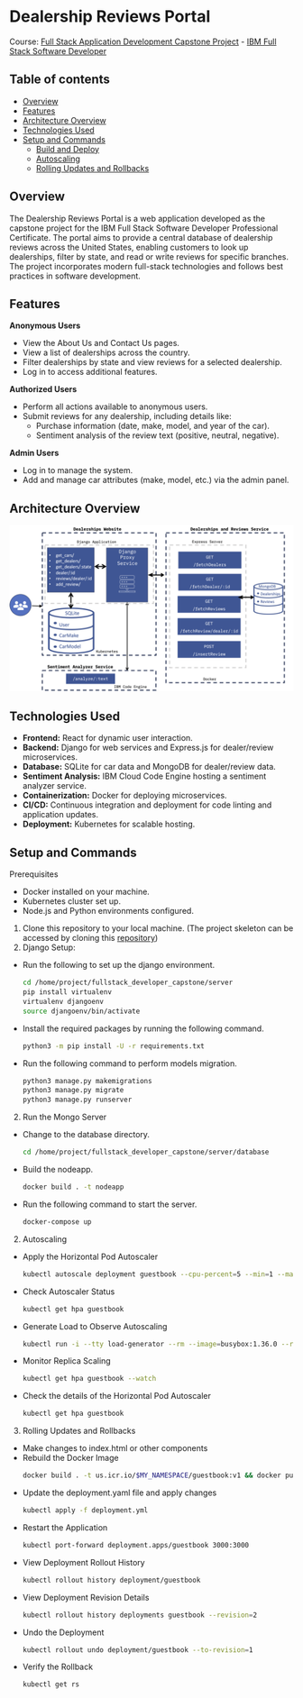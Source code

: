 # Dealership Reviews Portal
  
Course: [Full Stack Application Development Capstone Project](https://www.coursera.org/learn/ibm-cloud-native-full-stack-development-capstone?specialization=ibm-full-stack-cloud-developer) - [IBM Full Stack Software Developer](https://www.coursera.org/professional-certificates/ibm-full-stack-cloud-developer)


## Table of contents

- [Overview](#overview)
- [Features](#features)
- [Architecture Overview](#architecture-overview)
- [Technologies Used](#technologies-used)
- [Setup and Commands](#setup-and-commands)
  - [Build and Deploy](#build-and-deploy)
  - [Autoscaling](#autoscaling)
  - [Rolling Updates and Rollbacks](#rolling-updates-and-rollbacks)


## Overview
The Dealership Reviews Portal is a web application developed as the capstone project for the IBM Full Stack Software Developer Professional Certificate. The portal aims to provide a central database of dealership reviews across the United States, enabling customers to look up dealerships, filter by state, and read or write reviews for specific branches. The project incorporates modern full-stack technologies and follows best practices in software development.

## Features
**Anonymous Users**
  - View the About Us and Contact Us pages.
  - View a list of dealerships across the country.
  - Filter dealerships by state and view reviews for a selected dealership.
  - Log in to access additional features.

**Authorized Users**
  - Perform all actions available to anonymous users.
  - Submit reviews for any dealership, including details like:
    - Purchase information (date, make, model, and year of the car).
    - Sentiment analysis of the review text (positive, neutral, negative).

**Admin Users**
  - Log in to manage the system.
  - Add and manage car attributes (make, model, etc.) via the admin panel.

## Architecture Overview
![Architecture Overview](./project-architecture.png)

## Technologies Used
- **Frontend:** React for dynamic user interaction.
- **Backend:** Django for web services and Express.js for dealer/review microservices.
- **Database:** SQLite for car data and MongoDB for dealer/review data.
- **Sentiment Analysis:** IBM Cloud Code Engine hosting a sentiment analyzer service.
- **Containerization:** Docker for deploying microservices.
- **CI/CD:** Continuous integration and deployment for code linting and application updates.
- **Deployment:** Kubernetes for scalable hosting.

## Setup and Commands
Prerequisites
  - Docker installed on your machine.
  - Kubernetes cluster set up.
  - Node.js and Python environments configured.

1. Clone this repository to your local machine. (The project skeleton can be accessed by cloning this [repository](https://github.com/ibm-developer-skills-network/xrwvm-fullstack_developer_capstone))
2. Django Setup:
  - Run the following to set up the django environment.
    ``` bash
    cd /home/project/fullstack_developer_capstone/server
    pip install virtualenv
    virtualenv djangoenv
    source djangoenv/bin/activate
    ```
  - Install the required packages by running the following command.
    ``` bash
    python3 -m pip install -U -r requirements.txt
    ```
  - Run the following command to perform models migration.
    ``` bash
    python3 manage.py makemigrations
    python3 manage.py migrate
    python3 manage.py runserver
    ```

2. Run the Mongo Server
  - Change to the database directory.
    ``` bash
    cd /home/project/fullstack_developer_capstone/server/database
    ```
  - Build the nodeapp.
    ``` bash
    docker build . -t nodeapp
    ```
  - Run the following command to start the server.
    ``` bash
    docker-compose up
    ```




   
2. Autoscaling
  - Apply the Horizontal Pod Autoscaler
    ``` bash
    kubectl autoscale deployment guestbook --cpu-percent=5 --min=1 --max=10
    ```
  - Check Autoscaler Status
    ``` bash
    kubectl get hpa guestbook
    ```
  - Generate Load to Observe Autoscaling
    ``` bash
    kubectl run -i --tty load-generator --rm --image=busybox:1.36.0 --restart=Never -- /bin/sh -c "while sleep 0.01; do wget -q -O- <your app URL>; done"
    ```
  - Monitor Replica Scaling
    ``` bash
    kubectl get hpa guestbook --watch
    ```
  - Check the details of the Horizontal Pod Autoscaler
    ``` bash
    kubectl get hpa guestbook
    ```
    
3. Rolling Updates and Rollbacks
  - Make changes to index.html or other components
  - Rebuild the Docker Image
    ``` bash
    docker build . -t us.icr.io/$MY_NAMESPACE/guestbook:v1 && docker push us.icr.io/$MY_NAMESPACE/guestbook:v1
    ```
  - Update the deployment.yaml file and apply changes
    ``` bash
    kubectl apply -f deployment.yml
    ```
  - Restart the Application
    ``` bash
    kubectl port-forward deployment.apps/guestbook 3000:3000
    ```
  - View Deployment Rollout History
    ``` bash
    kubectl rollout history deployment/guestbook
    ```
  - View Deployment Revision Details
    ``` bash
    kubectl rollout history deployments guestbook --revision=2
    ```
  - Undo the Deployment
    ``` bash
    kubectl rollout undo deployment/guestbook --to-revision=1
    ```
  - Verify the Rollback
    ``` bash
    kubectl get rs
    ```
